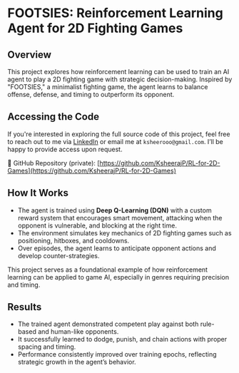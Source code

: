 # FOOTSIES: Reinforcement Learning Agent for 2D Fighting Games

## Overview
This project explores how reinforcement learning can be used to train an AI agent to play a 2D fighting game with strategic decision-making. Inspired by "FOOTSIES," a minimalist fighting game, the agent learns to balance offense, defense, and timing to outperform its opponent.

## Accessing the Code
If you're interested in exploring the full source code of this project, feel free to reach out to me via [LinkedIn](https://www.linkedin.com/in/ksheerajprakash) or email me at `ksheerooo@gmail.com`. I’ll be happy to provide access upon request.

🔗 GitHub Repository (private): [https://github.com/KsheerajP/RL-for-2D-Games](https://github.com/KsheerajP/RL-for-2D-Games)

## How It Works
- The agent is trained using **Deep Q-Learning (DQN)** with a custom reward system that encourages smart movement, attacking when the opponent is vulnerable, and blocking at the right time.
- The environment simulates key mechanics of 2D fighting games such as positioning, hitboxes, and cooldowns.
- Over episodes, the agent learns to anticipate opponent actions and develop counter-strategies.

This project serves as a foundational example of how reinforcement learning can be applied to game AI, especially in genres requiring precision and timing.

## Results
- The trained agent demonstrated competent play against both rule-based and human-like opponents.
- It successfully learned to dodge, punish, and chain actions with proper spacing and timing.
- Performance consistently improved over training epochs, reflecting strategic growth in the agent’s behavior.

